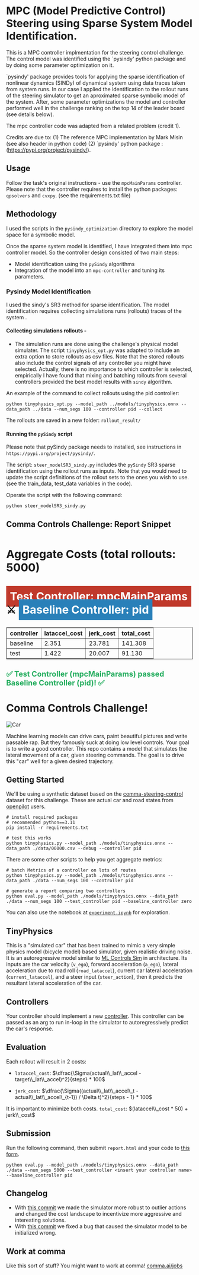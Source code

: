 # MPC (Model Predictive Control) Steering using Sparse System Model Identification.

This is a MPC controller implmentation for the steering control challenge. The control model was identified using the `pysindy' python package and by doing some parameter optimization on it.

`pysindy' package provides tools for applying the sparse identification of nonlinear
dynamics (SINDy) of dynamical system using data traces taken from system runs. In our case I applied the identification to the rollout runs of the steering simulator to get an aproximated sparse symbolic model of the system. After, some parameter optimizations the model and controller performed well in the challenge ranking on the top 14 of the leader board (see details below).

The mpc controller code was adapted from a related problem (credit 1). 

Credits are due to:
  (1) The reference MPC implementation by Mark Misin (see also header in python code)
  (2) `pysindy' python package : (https://pypi.org/project/pysindy/).

## Usage
Follow the task's original instructions - use the `mpcMainParams` controller. Please note that the controller requires to install the python packages: `qpsolvers` and `cvxpy`. (see the requirements.txt file) 


## Methodology
I used the scripts in the `pysindy_optimization` directory to explore the model space for a symbolic model. 
<!--Also are scripts used to search model parameters that would optimize the controller.-->
Once the sparse system model is identified, I have integrated them into mpc controller model. So the controller design consisted of two main steps:
* Model identification using the `pySindy` algorithms
* Integration of the model into an `mpc-controller` and tuning its parameters.
  
### Pysindy Model Identification 

I used the sindy's SR3 method for sparse identification. The model identification requires collecting simulations runs (rollouts) traces of the system . 

#### Collecting simulations rollouts - 
- The simulation runs are done using the challenge's physical model simulater. The script `tinyphysics_opt.py` was adapted to include an extra option to store rollouts as csv files. Note that the
stored rollouts also include the control signals of any controller you might have selected. Actually, there is no importance to which controller is selected, empirically I have found that mixing and batching rollouts from several controllers provided the best model results with `sindy` algorithm.

An example of the command to collect rollouts using the pid controller:

```
python tinyphysics_opt.py --model_path ../models/tinyphysics.onnx --data_path ../data --num_segs 100 --controller pid --collect
```
The rollouts are saved in a new folder: `rollout_result/`

#### Running the `pySindy` script

Please note that pySindy package needs to installed, see instructions in `https://pypi.org/project/pysindy/`.

The script: `steer_modelSR3_sindy.py` includes the `pySindy` SR3 sparse identification using the rollout runs as inputs. Note that you would need to update the script definitions of the rollout sets to the ones you wish to use. (see the train_data, test_data variables in the code).


Operate the script with the following command:
```
python steer_modelSR3_sindy.py
```


## Comma Controls Challenge: Report Snippet

<body>
<h3 style="font-size: 30px; margin-top: 50px">Aggregate Costs (total rollouts: 5000)</h2>
<h3 style="font-size: 30px;"><span style="background: #c0392b; color: #fff; padding: 10px">Test Controller: mpcMainParams</span> ⚔️ <span style="background: #2980b9; color: #fff; padding: 10px">Baseline Controller: pid</span></h3>
<table border="1" class="dataframe">
  <thead>
    <tr style="text-align: right;">
      <th>controller</th>
      <th>lataccel_cost</th>
      <th>jerk_cost</th>
      <th>total_cost</th>
    </tr>
  </thead>
  <tbody>
    <tr>
      <td>baseline</td>
      <td>2.351</td>
      <td>23.781</td>
      <td>141.308</td>
    </tr>
    <tr>
      <td>test</td>
      <td>1.422</td>
      <td>20.007</td>
      <td>91.130</td>
    </tr>
  </tbody>
</table>
<h3 style="font-size: 20px; color: #27ae60"> ✅ Test Controller (mpcMainParams) passed Baseline Controller (pid)! ✅ </h3>
</body>


# Comma Controls Challenge!
![Car](./imgs/car.jpg)

Machine learning models can drive cars, paint beautiful pictures and write passable rap. But they famously suck at doing low level controls. Your goal is to write a good controller. This repo contains a model that simulates the lateral movement of a car, given steering commands. The goal is to drive this "car" well for a given desired trajectory.


## Getting Started
We'll be using a synthetic dataset based on the [comma-steering-control](https://github.com/commaai/comma-steering-control) dataset for this challenge. These are actual car and road states from [openpilot](https://github.com/commaai/openpilot) users.

```
# install required packages
# recommended python==3.11
pip install -r requirements.txt

# test this works
python tinyphysics.py --model_path ./models/tinyphysics.onnx --data_path ./data/00000.csv --debug --controller pid 
```

There are some other scripts to help you get aggregate metrics: 
```
# batch Metrics of a controller on lots of routes
python tinyphysics.py --model_path ./models/tinyphysics.onnx --data_path ./data --num_segs 100 --controller pid

# generate a report comparing two controllers
python eval.py --model_path ./models/tinyphysics.onnx --data_path ./data --num_segs 100 --test_controller pid --baseline_controller zero

```
You can also use the notebook at [`experiment.ipynb`](https://github.com/commaai/controls_challenge/blob/master/experiment.ipynb) for exploration.

## TinyPhysics
This is a "simulated car" that has been trained to mimic a very simple physics model (bicycle model) based simulator, given realistic driving noise. It is an autoregressive model similar to [ML Controls Sim](https://blog.comma.ai/096release/#ml-controls-sim) in architecture. Its inputs are the car velocity (`v_ego`), forward acceleration (`a_ego`), lateral acceleration due to road roll (`road_lataccel`), current car lateral acceleration (`current_lataccel`), and a steer input (`steer_action`), then it predicts the resultant lateral acceleration of the car.


## Controllers
Your controller should implement a new [controller](https://github.com/commaai/controls_challenge/tree/master/controllers). This controller can be passed as an arg to run in-loop in the simulator to autoregressively predict the car's response.


## Evaluation
Each rollout will result in 2 costs:
- `lataccel_cost`: $\dfrac{\Sigma(actual\\_lat\\_accel - target\\_lat\\_accel)^2}{steps} * 100$

- `jerk_cost`: $\dfrac{\Sigma((actual\\_lat\\_accel\_t - actual\\_lat\\_accel\_{t-1}) / \Delta t)^2}{steps - 1} * 100$

It is important to minimize both costs. `total_cost`: $(lataccel\\_cost * 50) + jerk\\_cost$

## Submission
Run the following command, then submit `report.html` and your code to [this form](https://forms.gle/US88Hg7UR6bBuW3BA).

```
python eval.py --model_path ./models/tinyphysics.onnx --data_path ./data --num_segs 5000 --test_controller <insert your controller name> --baseline_controller pid
```

## Changelog
- With [this commit](https://github.com/commaai/controls_challenge/commit/fdafbc64868b70d6ec9c305ab5b52ec501ea4e4f) we made the simulator more robust to outlier actions and changed the cost landscape to incentivize more aggressive and interesting solutions.
- With [this commit](https://github.com/commaai/controls_challenge/commit/4282a06183c10d2f593fc891b6bc7a0859264e88) we fixed a bug that caused the simulator model to be initialized wrong.

## Work at comma

Like this sort of stuff? You might want to work at comma!
[comma.ai/jobs](https://comma.ai/jobs)
